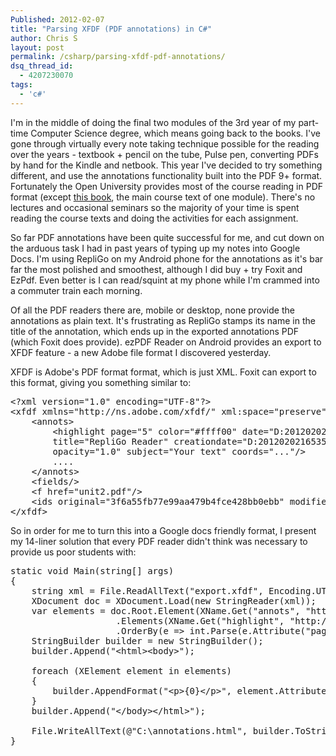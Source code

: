 ```yaml
---
Published: 2012-02-07
title: "Parsing XFDF (PDF annotations) in C#"
author: Chris S
layout: post
permalink: /csharp/parsing-xfdf-pdf-annotations/
dsq_thread_id:
  - 4207230070
tags:
  - 'c#'
---
```

I'm in the middle of doing the final two modules of the 3rd year of my part-time Computer Science degree, which means going back to the books. I've gone through virtually every note taking technique possible for the reading over the years - textbook + pencil on the tube, Pulse pen, converting PDFs by hand for the Kindle and netbook. This year I've decided to try something different, and use the annotations functionality built into the PDF 9+ format. Fortunately the Open University provides most of the course reading in PDF format (except [this book][1], the main course text of one module). There's no lectures and occasional seminars so the majority of your time is spent reading the course texts and doing the activities for each assignment.

<!--more-->

So far PDF annotations have been quite successful for me, and cut down on the arduous task I had in past years of typing up my notes into Google Docs. I'm using RepliGo on my Android phone for the annotations as it's bar far the most polished and smoothest, although I did buy + try Foxit and EzPdf. Even better is I can read/squint at my phone while I'm crammed into a commuter train each morning.

Of all the PDF readers there are, mobile or desktop, none provide the annotations as plain text. It's frustrating as RepliGo stamps its name in the title of the annotation, which ends up in the exported annotations PDF (which Foxit does provide). ezPDF Reader on Android provides an export to XFDF feature - a new Adobe file format I discovered yesterday.

XFDF is Adobe's PDF format format, which is just XML. Foxit can export to this format, giving you something similar to:

<pre>&lt;?xml version="1.0" encoding="UTF-8"?&gt;
&lt;xfdf xmlns="http://ns.adobe.com/xfdf/" xml:space="preserve"&gt;
	&lt;annots&gt;
		&lt;highlight page="5" color="#ffff00" date="D:20120202165351Z00'00'" rect="141.36,518.13,538.56,569.96"
		title="RepliGo Reader" creationdate="D:20120202165351Z00'00'"
		opacity="1.0" subject="Your text" coords="..."/&gt;
		....
	&lt;/annots&gt;
	&lt;fields/&gt;
	&lt;f href="unit2.pdf"/&gt;
	&lt;ids original="3f6a55fb77e99aa479b4fce428bb0ebb" modified="b8903ee8c6c74e19b95bcdca02eb1809"/&gt;
&lt;/xfdf&gt;
</pre>

<!-- more -->

So in order for me to turn this into a Google docs friendly format, I present my 14-liner solution that every PDF reader didn't think was necessary to provide us poor students with:

<pre>static void Main(string[] args)
{
	string xml = File.ReadAllText("export.xfdf", Encoding.UTF8);
	XDocument doc = XDocument.Load(new StringReader(xml));
	var elements = doc.Root.Element(XName.Get("annots", "http://ns.adobe.com/xfdf/"))
					.Elements(XName.Get("highlight", "http://ns.adobe.com/xfdf/"))
					.OrderBy(e =&gt; int.Parse(e.Attribute("page").Value));
	StringBuilder builder = new StringBuilder();
	builder.Append("&lt;html&gt;&lt;body&gt;");
	
	foreach (XElement element in elements)
	{
		builder.AppendFormat("&lt;p&gt;{0}&lt;/p&gt;", element.Attribute("subject").Value);
	}
	builder.Append("&lt;/body&gt;&lt;/html&gt;");
	
	File.WriteAllText(@"C:\annotations.html", builder.ToString(), Encoding.Unicode);
}
</pre>

 [1]: http://www.id-book.com/